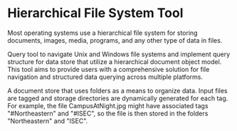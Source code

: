 # Hierarchical File System Tool
Most operating systems use a hierarchical file system for storing documents, images, media, programs, and any other type of data in files.

Query tool to navigate Unix and Windows file systems and implement query structure for data store that utilize a hierarchical document object model. This tool aims to provide users with a comprehensive solution for file navigation and structured data querying across multiple platforms.

A document store that uses folders as a means to organize data. Input files are tagged and storage directories are dynamically generated for each tag. For example, the file CampusAtNight.jpg might have associated tags "#Northeastern" and "#ISEC", so the file is then stored in the folders "Northeastern" and "ISEC". 
